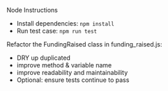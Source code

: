 Node Instructions

- Install dependencies: `npm install`
- Run test case: `npm run test`
  
Refactor the FundingRaised class in funding_raised.js:
- DRY up duplicated
- improve method & variable name
- improve readability and maintainability
- Optional: ensure tests continue to pass

